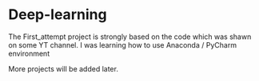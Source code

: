 # Deep-learning

The First_attempt project is strongly based on the code which was shawn on some YT channel. 
I was learning how to use Anaconda / PyCharm environment 

More projects will be added later.
